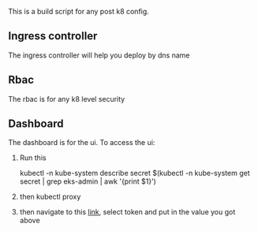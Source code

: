
This is a build script for any post k8 config.  

## Ingress controller

The ingress controller will help you deploy by dns name  

## Rbac

The rbac is for any k8 level security  

## Dashboard

The dashboard is for the ui.  To access the ui:  
1. Run this  

    kubectl -n kube-system describe secret $(kubectl -n kube-system get secret | grep eks-admin | awk '{print $1}')

1. then kubectl proxy
1. then navigate to this [link](https://raw.githubusercontent.com/kubernetes/dashboard/v2.0.5/aio/deploy/recommended.ya), select token and put in the value you got above

    